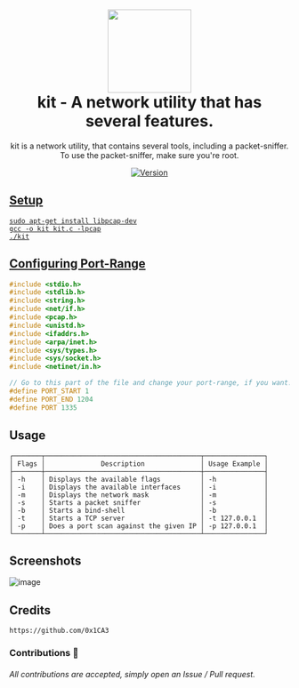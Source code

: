 <h1 align="center">
	<img src="https://cdn0.iconfinder.com/data/icons/tidee-health/24/015_007_first_aid_kit_chest-512.png" width="150px"><br>
    kit - A network utility that has several features.
</h1>
<p align="center">
	kit is a network utility, that contains several tools, including a packet-sniffer. To use the packet-sniffer, make sure you're root.
</p>

<p align="center">
	<a href="https://deno.land" target="_blank">
    	<img src="https://img.shields.io/badge/Version-1.0.0-7DCDE3?style=for-the-badge" alt="Version">
</p>

## Setup
```
sudo apt-get install libpcap-dev
gcc -o kit kit.c -lpcap
./kit
```

## Configuring Port-Range
```c
#include <stdio.h>
#include <stdlib.h>
#include <string.h>
#include <net/if.h>
#include <pcap.h>
#include <unistd.h>
#include <ifaddrs.h>
#include <arpa/inet.h>
#include <sys/types.h>
#include <sys/socket.h>
#include <netinet/in.h>

// Go to this part of the file and change your port-range, if you want!
#define PORT_START 1
#define PORT_END 1204
#define PORT 1335
```

## Usage
```
┌───────┬───────────────────────────────────────┬───────────────┐
│ Flags │              Description              │ Usage Example │
├───────┼───────────────────────────────────────┼───────────────┤
│ -h    │ Displays the available flags          │ -h            │
│ -i    │ Displays the available interfaces     │ -i            │
│ -m    │ Displays the network mask             │ -m            │
│ -s    │ Starts a packet sniffer               │ -s            │
│ -b    │ Starts a bind-shell                   │ -b            │
│ -t    │ Starts a TCP server                   │ -t 127.0.0.1  │
│ -p    │ Does a port scan against the given IP │ -p 127.0.0.1  │
└───────┴───────────────────────────────────────┴───────────────┘
```

## Screenshots
![image](https://user-images.githubusercontent.com/86132648/128873348-bdf1348c-b69c-4f7a-b171-06b0831d3c22.png)

## Credits
```
https://github.com/0x1CA3
```

### Contributions 🎉
###### All contributions are accepted, simply open an Issue / Pull request.
